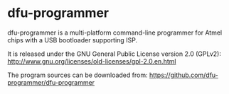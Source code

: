 # dfu-programmer

dfu-programmer is a multi-platform command-line programmer for Atmel chips with a USB bootloader supporting ISP.

It is released under the GNU General Public License version 2.0 (GPLv2):
http://www.gnu.org/licenses/old-licenses/gpl-2.0.en.html

The program sources can be downloaded from:
https://github.com/dfu-programmer/dfu-programmer